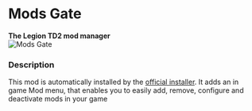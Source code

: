 # Mods Gate
**The Legion TD2 mod manager** \
![Mods Gate](https://raw.githubusercontent.com/LegionTD2-Modding/ModsGate/main/icon.png)

### Description
This mod is automatically installed by the [official installer](https://github.com/LegionTD2-Modding/.github/wiki/AutoInstaller). It adds an in game Mod menu, that enables you to easily add, remove, configure and deactivate mods in your game